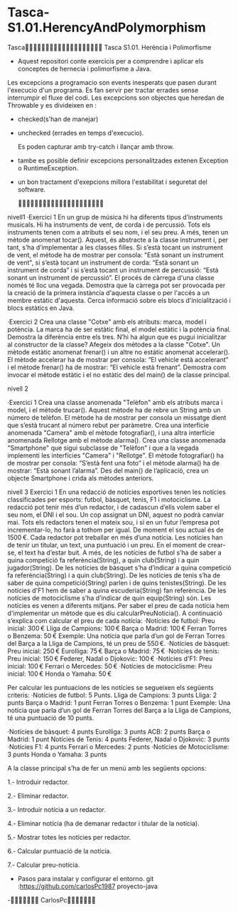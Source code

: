 # Tasca-S1.01.HerencyAndPolymorphism

Tasca🚀🚀🚀🚀🚀🚀🚀🚀🚀🚀🚀🚀🚀🚀🚀🚀🚀🚀🚀
Tasca S1.01. Herència i Polimorfisme

- Aquest repositori conte exercicis per a comprendre 
  i aplicar els conceptes de hernecia i polimorfisme a Java.

Les excepcions a programacio son events inesperats que pasen durant l'execucio d'un programa.
Es fan servir per tractar errades sense interrumpir el fluxe del codi.
Les excepcions son objectes que heredan de Throwable y es divideixen en :

- checked(s'han de manejar)

- unchecked (errades en temps d'execucio).

  Es poden capturar amb try-catch i llançar amb throw.
- tambe es posible definir excepcions personalitzades extenen Exception o RuntimeException.
- un bon tractament d'exepcions millora l'estabilitat i seguretat del software.

  🚀🚀🚀🚀🚀🚀🚀🚀🚀🚀🚀🚀🚀🚀🚀🚀🚀🚀🚀🚀🚀

nivell1
·Exercici 1
    En un grup de música hi ha diferents tipus d’instruments musicals.
    Hi ha instruments de vent, de corda i de percussió.
    Tots els instruments tenen com a atributs el seu nom, i el seu preu. 
    A més, tenen un mètode anomenat tocar(). Aquest, és
    abstracte a la classe instrument i, per tant, s’ha d’implementar a les classes filles.
    Si s’està tocant un instrument de
    vent, el mètode ha de mostrar per consola: "Està sonant un instrument de vent", 
    si s’està tocant un instrument de corda:
    “Està sonant un instrument de corda” i si s’està tocant un instrument de percussió:
    “Està sonant un instrument de
    percussió”.
  El procés de càrrega d'una classe només té lloc una vegada.
  Demostra que la càrrega pot ser provocada per la creació de
  la primera instància d'aquesta classe o per l'accés a un membre estàtic d'aquesta.
  Cerca informació sobre els blocs d'inicialització i blocs estàtics en Java.

·Exercici 2
  Crea una classe "Cotxe" amb els atributs: marca, model i potència.
  La marca ha de ser estàtic final, el model estàtic i la potència final. 
  Demostra la diferència entre els tres. N’hi ha algun que es pugui inicialitzar al constructor
  de la classe?
  Afegeix dos mètodes a la classe "Cotxe". Un mètode estàtic anomenat frenar() 
  i un altre no estàtic anomenat accelerar(). El mètode accelerar ha de mostrar per consola:
  “El vehicle està accelerant” i el mètode frenar() ha de mostrar: “El vehicle està frenant”.
  Demostra com invocar el mètode estàtic i el no estàtic des del main() de la classe principal.

nivell 2

·Exercici 1
  Crea una classe anomenada "Telèfon" amb els atributs marca i model, i el mètode trucar().
  Aquest mètode ha de rebre un String amb un número de telèfon.
  El mètode ha de mostrar per consola un missatge dient que s’està trucant al número rebut
  per paràmetre.
  Crea una interfície anomenada "Camera" amb el mètode fotografiar(), 
  i una altra interfície anomenada Rellotge amb el mètode alarma().
  Crea una classe anomenada "Smartphone" que sigui subclasse de "Telèfon" 
  i que a la vegada implementi les interfícies "Camera" i "Rellotge".
  El mètode fotografiar() ha de mostrar per consola: 
  “S’està fent una foto” i el mètode alarma() ha de mostrar: “Està sonant l’alarma”.
  Des del main() de l’aplicació, crea un objecte Smartphone i crida als mètodes anteriors.

nivell 3
Exercici 1
  En una redacció de notícies esportives tenen les notícies classificades per esports:
  futbol, bàsquet, tenis, F1 i motociclisme.
  La redacció pot tenir més d’un redactor, i de cadascun d’ells volem saber el seu nom,
  el DNI i el sou. Un cop assignat un DNI, aquest no podrà canviar mai.
  Tots els redactors tenen el mateix sou, i si en un futur l’empresa pot incrementar-lo, 
  ho farà a tothom per igual. De moment el sou actual és de 1500 €.
  Cada redactor pot treballar en més d’una notícia.
  Les notícies han de tenir un titular, un text, una puntuació i un preu.
  En el moment de crear-se, el text ha d’estar buit.
  A més, de les notícies de futbol s’ha de saber a quina competició fa referència(String),
  a quin club(String) i a quin jugador(String).
  De les notícies de bàsquet s’ha d’indicar a quina competició fa referència(String)
  i a quin club(String).
  De les notícies de tenis s’ha de saber de quina competició(String)
  parlen i de quins tenistes(String).
  De les notícies d'F1 hem de saber a quina escuderia(String) fan referència.
  De les notícies de motociclisme s’ha d’indicar de quin equip(String) són.
  Les notícies es venen a diferents mitjans.
  Per saber el preu de cada notícia hem d'implementar un mètode que es diu 
  calcularPreuNoticia().
  A continuació s’explica com calcular el preu de cada notícia:
·Notícies de futbol:
  Preu inicial: 300 €
  Lliga de Campions: 100 €
  Barça o Madrid: 100 €
  Ferran Torres o Benzema: 50 €
  Exemple: Una notícia que parla d’un gol de Ferran Torres del Barça a la Lliga de Campions,
  té un preu de 550 €.
·Notícies de bàsquet:
  Preu inicial: 250 €
  Eurolliga: 75 €
  Barça o Madrid: 75 €
·Notícies de tenis:
  Preu inicial: 150 €
  Federer, Nadal o Djokovic: 100 €
·Notícies d'F1:
  Preu inicial: 100 €
  Ferrari o Mercedes: 50 €
·Notícies de motociclisme:
  Preu inicial: 100 €
  Honda o Yamaha: 50 €
 
 Per calcular les puntuacions de les notícies se segueixen els següents criteris:
·Notícies de futbol:
5 Punts.
Lliga de Campions: 3 punts
Lliga: 2 punts
Barça o Madrid: 1 punt
Ferran Torres o Benzema: 1 punt
Exemple: Una notícia que parla d’un gol de Ferran Torres del Barça a la Lliga de Campions, té una puntuació de 10 punts.

·Notícies de bàsquet:
4 punts 
Eurolliga: 3 punts
ACB: 2 punts
Barça o Madrid: 1 punt
Notícies de Tenis:
4 punts
Federer, Nadal o Djokovic: 3 punts
·Notícies F1:
4 punts
Ferrari o Mercedes: 2 punts
·Notícies de Motociclisme:
3 punts
Honda o Yamaha: 3 punts

A la classe principal s’ha de fer un menú amb les següents opcions:

  1.- Introduir redactor.

  2.- Eliminar redactor.

  3.- Introduir notícia a un redactor.

  4.- Eliminar notícia (ha de demanar redactor i titular de la notícia).

  5.- Mostrar totes les notícies per redactor.

  6.- Calcular puntuació de la notícia.

  7.- Calcular preu-notícia.


- Pasos para instalar y configurar el entorno.
  git :https://github.com/carlosPc1987
  proyecto-java

-🚀🚀🚀🚀🚀🚀🚀 CarlosPc🚀🚀🚀🚀🚀🚀🚀
